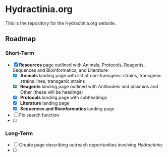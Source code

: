 # Hydractinia.org

This is the repository for the Hydractinia.org website.

## Roadmap



### Short-Term

- [x] **Resources** page outlined with Animals, Protocols, Reagents, Sequences and Bioinformatics, and Literature
  - [x] **Animals** landing page with list of non-transgenic strains, transgenic strains  lines, transgenic strains
  - [x] **Reagents** landing page outlined with Antibodies and plasmids and Other (these will be headings)
  - [x] **Protocols** landing page with subheadings
  - [x] **Literature** landing page
  - [x] **Sequences and Bioinformatics** landing page
- [ ] Fix search function
- [ ] 



### Long-Term

- [ ] Create page describing outreach opportunities involving *Hydractinia*.
- [ ] 